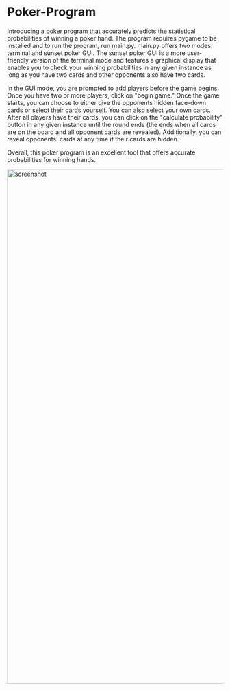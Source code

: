 # Poker-Program
Introducing a poker program that accurately predicts the statistical probabilities of winning a poker hand. 
The program requires pygame to be installed and to run the program, run main.py. 
main.py offers two modes: terminal and sunset poker GUI. The sunset poker GUI is a more 
user-friendly version of the terminal mode and features a graphical display that enables you to check your winning 
probabilities in any given instance as long as you have two cards and other opponents also have two cards.

In the GUI mode, you are prompted to add players before the game begins. Once you have two or more players, click on
"begin game." Once the game starts, you can choose to either give the opponents hidden face-down cards or select their 
cards yourself. You can also select your own cards. After all players have their cards, you can click on the "calculate probability"
button in any given instance until the round ends (the ends when all cards are on the board and all opponent cards are revealed). 
Additionally, you can reveal opponents' cards at any time if their cards are hidden.

Overall, this poker program is an excellent tool that offers accurate probabilities for winning hands. 

<img width="1199" alt="screenshot" src="https://user-images.githubusercontent.com/123977565/235027125-7f17eb78-f86c-4238-843a-7d41cc31f0bc.png">
